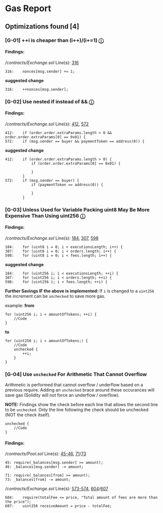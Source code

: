 # Gas Report
## Optimizations found [4]

### [G-01] ++i is cheaper than (i++)/(i+=1) [ⓘ](https://yos.io/2021/05/17/gas-efficient-solidity/#tip-12-i-costs-less-gas-compared-to-i-or-i--1)

#### Findings:

*/contracts/Exchange.sol*
Line(s): [316](https://github.com/code-423n4/2022-11-non-fungible/blob/main/contracts/Exchange.sol#L316)
```solidity
316:	nonces[msg.sender] += 1;
```
**suggested change**
```solidity
316:	++nonces[msg.sender];
```


### [G-02] Use nested if instead of && [ⓘ](https://github.com/devanshbatham/Solidity-Gas-Optimization-Tips#6--use-nested-if-and-avoid-multiple-check-combinations)

#### Findings:

*/contracts/Exchange.sol*
Line(s): [412](https://github.com/code-423n4/2022-11-non-fungible/blob/main/contracts/Exchange.sol#L412), [572](https://github.com/code-423n4/2022-11-non-fungible/blob/main/contracts/Exchange.sol#L572)
```solidity
412:	if (order.order.extraParams.length > 0 && order.order.extraParams[0] == 0x01) {
572:	if (msg.sender == buyer && paymentToken == address(0)) {
```
**suggested change**
```solidity
412:	if (order.order.extraParams.length > 0) {
			if (order.order.extraParams[0] == 0x01) {
	
			}
		}
572:	if (msg.sender == buyer) {
			if (paymentToken == address(0)) {

			}
		}
```


### [G-03] Unless Used for Variable Packing uint8 May Be More Expensive Than Using uint256 [ⓘ](https://yos.io/2021/05/17/gas-efficient-solidity/#tip-15-usage-of-uint8-may-increase-gas-cost)

#### Findings:

*/contracts/Exchange.sol*
Line(s): [184](https://github.com/code-423n4/2022-11-non-fungible/blob/main/contracts/Exchange.sol#L184), [307](https://github.com/code-423n4/2022-11-non-fungible/blob/main/contracts/Exchange.sol#L307), [598](https://github.com/code-423n4/2022-11-non-fungible/blob/main/contracts/Exchange.sol#L598)
```solidity
184:	for (uint8 i = 0; i < executionsLength; i++) {
307:	for (uint8 i = 0; i < orders.length; i++) {
598:	for (uint8 i = 0; i < fees.length; i++) {
```
**suggested change**
```solidity
184:	for (uint256 i; i < executionsLength; ++i) {
307:	for (uint256 i; i < orders.length; ++i) {
598:	for (uint256 i; i < fees.length; ++i) {
```

**Further Savings IF the above is implemented:** If `i` is changed to a `uint256` the increment can be `unchecked` to save more gas.

example:
**from**
```solidity
for (uint256 i; i < amountOfTokens; ++i) {
	//Code
}
```
**to** 
```solidity
for (uint256 i; i < amountOfTokens;) {
	//Code
	unchecked {
		++i;
	}
}
```

### [G-04] Use `unchecked` For Arithmetic That Cannot Overflow 

Arithmetic is performed that cannot overflow / underflow based on a previous require. Adding an `unchecked` brace around these occurances will save gas (Solidity will not force an underflow / overflow).

**NOTE:** Findings show the check before each line that allows the second line to be `unchecked`.  Only the line following the check should be unchecked (NOT the check itself).

```solidity
unchecked {
	//Code
}
```

#### Findings:

*/contracts/Pool.sol*
Line(s): [45-46](https://github.com/code-423n4/2022-11-non-fungible/blob/main/contracts/Pool.sol#L45-L46), [71](https://github.com/code-423n4/2022-11-non-fungible/blob/main/contracts/Pool.sol#L71)/[73](https://github.com/code-423n4/2022-11-non-fungible/blob/main/contracts/Pool.sol#L73)

```solidity
45:	require(_balances[msg.sender] >= amount);
46:	_balances[msg.sender] -= amount;
```

```solidity
71:	require(_balances[from] >= amount);
73:	_balances[from] -= amount;
```

*/contracts/Exchange.sol*
Line(s): [573-574](https://github.com/code-423n4/2022-11-non-fungible/blob/main/contracts/Exchange.sol#L573-L574), [604](https://github.com/code-423n4/2022-11-non-fungible/blob/main/contracts/Exchange.sol#L604)/[607](https://github.com/code-423n4/2022-11-non-fungible/blob/main/contracts/Exchange.sol#L607)

```solidity
604:	require(totalFee <= price, "Total amount of fees are more than the price");
607:	uint256 receiveAmount = price - totalFee;
```